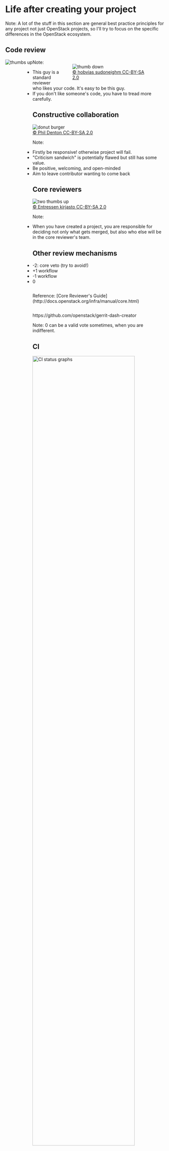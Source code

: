 <!-- .slide: data-state="section-break" id="maintenance" data-timing="20" -->
# Life after creating your project

Note:
A lot of the stuff in this section are general best practice
principles for any project not just OpenStack projects, so
I'll try to focus on the specific differences in the OpenStack
ecosystem.


<!-- .slide: data-state="normal" id="thumb-up" data-timing="20" -->
## Code review

<div style="height: 80%; float: left">
<img alt="thumbs up"
         data-src="images/thumbs-up.jpg" />
</div>
<figure class="fragment" style="float: right; width: 50%">
    <img alt="thumb down"
         data-src="images/thumb-down.jpg" />
     <figcaption>
         <a href="https://commons.wikimedia.org/wiki/File:Disapprove.jpg">
             &copy; hobvias sudoneighm CC-BY-SA 2.0
         </a>
     </figcaption>
</figure>

Note:
- This guy is a standard reviewer who likes your code. It's easy to be this guy.
- If you don't like someone's code, you have to tread more carefully.


<!-- .slide: data-state="normal" id="constructive-collaboration" data-timing="60" -->
## Constructive collaboration

<figure class="full-slide">
    <img alt="donut burger"
         data-src="images/donut-burger.jpg" />
     <figcaption>
         <a href="https://commons.wikimedia.org/wiki/File:Donut_burger.jpg">
             &copy; Phil Denton CC-BY-SA 2.0
         </a>
     </figcaption>
</figure>

Note:
- Firstly be responsive! otherwise project will fail.
- "Criticism sandwich" is potentially flawed but still has some value.
- Be positive, welcoming, and open-minded
- Aim to leave contributor wanting to come back


<!-- .slide: data-state="normal" id="core-reviewers" data-timing="60" -->
## Core reviewers

<figure class="full-slide">
    <img alt="two thumbs up"
         data-src="images/two-thumbs-up.jpg" />
     <figcaption>
         <a href="https://commons.wikimedia.org/wiki/File:Young_Somali_man_2.jpg">
             &copy; Entressen kirjasto CC-BY-SA 2.0
         </a>
     </figcaption>
</figure>

Note:
- When you have created a project, you are responsible for deciding
  not only what gets merged, but also who else will be in the core
  reviewer's team.


<!-- .slide: data-state="normal" id="other-votes" data-timing="60" -->
## Other review mechanisms

*   -2: core veto (try to avoid!)
*   +1 workflow
*   -1 workflow
*   0

<p style="margin-top: 2em">
    Reference: [Core Reviewer's Guide](http://docs.openstack.org/infra/manual/core.html)
</p>

<p style="margin-top: 2em">
    https://github.com/openstack/gerrit-dash-creator
</p>

Note:
0 can be a valid vote sometimes, when you are indifferent.


<!-- .slide: data-state="normal" id="CI" data-timing="20" -->
## CI

<img alt="CI status graphs"
     style="height: 80%"
     data-src="images/CI-stats.png" />

Note:

Noone wants to be in hall of shame!  So ensure CI stays healthy and
visible; this will breed confidence in your project.  Always look for
opportunities to improve it.  Passing is not enough - also need good
code coverage!


<!-- .slide: data-state="normal" id="release-management" -->
## [Release Management](http://docs.openstack.org/project-team-guide/release-management.html)

<div style="height: auto; float: right; margin-left: 80px">
<img data-src="images/balloon_release.jpg" />
</div>

<ul style="display: inline">
    <li>[SemVer](http://semver.org/) recommended
    <li>Decide a release model
        <ul>
            <li> `release:cycle-with-intermediary` (5.0.0.0b1, 5.0.0.0rc2)
            <li> `release:cycle-with-milestones` (X.Y.Z)
            <li> `release:independent`
        </ul>
    <li>Build / publish tarballs
    <li>Track Release Notes ([`reno`](http://docs.openstack.org/developer/reno/design.html))
    <li>Integrate translations from https://translate.openstack.org/
    <li>http://docs.openstack.org/project-team-guide/release-management.html
</ul>

Note:


<!-- .slide: data-state="section-break" id="reactive-support" data-timing="10" -->
# Reactive support

Note:
- providing decent reactive support can mean the difference between
  life and death of the project


<!-- .slide: data-state="normal" id="bugs" data-timing="20" -->
## Bug / issue tracking

<figure class="full-slide">
    <img alt="A metallic shield bug"
         data-src="images/bug.jpg" />
     <figcaption>
         <a href="https://commons.wikimedia.org/wiki/File:Metallic_shield_bug444.jpg">
             &copy; Benjamint444 CC-BY-SA 3.0
         </a>
     </figcaption>
</figure>

Note:
- triage quickly
- ensure it's always clear what state each issue is in
    - if noone's working on it, that's OK as long as it's clear


<!-- .slide: data-state="normal" id="ML-support" data-timing="20" -->
## Mailing list support

```email
To: <openstack-dev@lists.openstack.org>
Subject: [openstack-dev] [neutron] [L3] Wrong fail over of HA-Router
```

<p style="margin-top: 2em" />

* https://wiki.openstack.org/wiki/Mailing_Lists
* http://lists.openstack.org/

Note:
- as with bugs, make sure mails don't get ignored
- encourage people to use `[tags]` for easier filtering


<!-- .slide: data-state="normal" id="IRC-channel" data-timing="60" -->
## `#openstack-foo`

- important to set up project channel on FreeNode if there is
  no existing channel suitable for reuse
- register with `chanserv` and set a helpful topic


<!-- .slide: data-state="normal" id="IRC-support" data-timing="20" -->
## IRC support

<figure class="full-slide">
    <img alt="a tumbleweed"
         data-src="images/Tumbleweed_rolling.jpg" />
     <figcaption>
         <a href="https://commons.wikimedia.org/wiki/File:Tumbleweed_rolling.jpg">
             &copy; Jez Arnold CC-BY-SA 2.0
         </a>
     </figcaption>
</figure>

Note:
- channel is pointless if noone uses it
- idle on channel, make sure questions are going answered


<!-- .slide: data-state="normal" id="gerritbot" data-timing="30" -->
## gerritbot

```text
<openstackgerrit> Adam Spiers proposed openstack/openstack-resource-agents:
                  Clarify risks of not using shared storage
                  https://review.openstack.org/297663
```

```
openstack-ha:
  events:
    - patchset-created
    - change-merged
    - x-vrif-minus-2
  projects:
    - openstack/ha-guide
    - openstack/openstack-resource-agents
  branches:
    - master
```

- http://docs.openstack.org/infra/manual/drivers.html#gerrit-irc-notifications

Note:
- One way to avoid embarrassment of total silence is to install a
  bot - may seem like cheating, but actually delivers value!



<!-- .slide: data-state="section-break" id="proactive-support" data-timing="10" -->
# Proactive support

Note:
- reactive support is a good start, but for a project to really
  flourish, it needs a more proactive approach


<!-- .slide: data-state="normal" id="IRC-meetings" data-timing="60" -->
## `#openstack-meeting`

<p style="text-align: center">
<img data-src="images/ircmeeting.png" style="width: 100%"/>
</p>

* https://wiki.openstack.org/wiki/Meetings
* http://eavesdrop.openstack.org/

Note:
- meetings must be scheduled in one of the existing meeting channels
  in order to minimise clashes with other meetings


<!-- .slide: data-state="normal" id="physical-meetings" data-timing="30" -->
## Physical meetings

<figure class="full-slide">
    <img alt="a meeting"
         data-src="images/meeting.jpg" />
     <figcaption>
         <a href="">
             &copy;  CC-BY-SA 2.0
         </a>
     </figcaption>
</figure>

Note:
- personal relationships matter!
- form relationships at summits, mid-cycles, and other meetups


<!-- .slide: data-state="normal" id="proactive-communication" data-timing="60" -->
## Proactive communication

* Interaction with other projects
* Releases
* Blogging

Note:
- The Cross-project Working Group is available to help with
  topics which span multiple projects.
- Make sure your blog is aggregated to planet.openstack.org!


<!-- .slide: data-state="normal" id="documentation" data-timing="60" -->
## Documentation


<!-- .slide: data-state="normal" id="mentoring" data-timing="30" -->
# Mentoring and guiding new contributors

<figure>
    <img alt="mentoring"
         data-src="images/mentoring.jpg" />
     <figcaption>
         <a href="">
             &copy;  CC-BY-SA 2.0
         </a>
     </figcaption>
</figure>

Note:
- Mentoring is perhaps the hardest thing to find time for,
  but one of the most rewarding and productive.
- Pair programming can be very effective.
- More likely to result in participation "stickiness"


<!-- .slide: data-state="normal" id="training" data-timing="60" -->
# Training, screencasts etc.

<figure>
    <img alt="training"
         data-src="images/training.jpg" />
     <figcaption>
         <a href="">
             &copy;  CC-BY-SA 2.0
         </a>
     </figcaption>
</figure>

Note:
- Ultimately your project is for the end users!
  So help them understand and benefit from your project.


<!-- .slide: data-state="normal" id="feedback" data-timing="60" -->
# Gather feedback

<figure>
    <img alt="gathering feedback"
         data-src="images/feedback.jpg" />
     <figcaption>
         <a href="">
             &copy;  CC-BY-SA 2.0
         </a>
     </figcaption>
</figure>

Note:
- submit user stories / specs and ask for reviews
